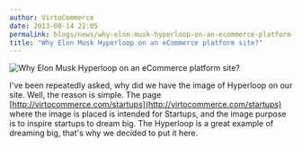 ```yaml
---
author: VirtoCommerce
date: 2013-08-14 22:05
permalink: blogs/news/why-elon-musk-hyperloop-on-an-ecommerce-platform-site
title: "Why Elon Musk Hyperloop on an eCommerce platform site?"
---
```

![Why Elon Musk Hyperloop on an eCommerce platform site?](/assets/cms-content/blogs/vccom/assets/hyperloop.jpg)

I've been repeatedly asked, why did we have the image of Hyperloop on our site. Well, the reason is simple. The page [http://virtocommerce.com/startups](http://virtocommerce.com/startups) where the image is placed is intended for Startups, and the image purpose is to inspire startups to dream big. The Hyperloop is a great example of dreaming big, that's why we decided to put it here.